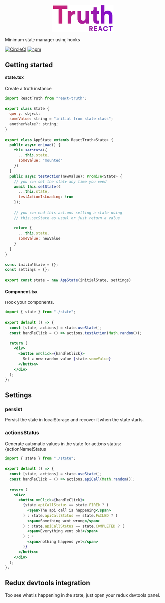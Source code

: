 <p align="center">
  <img width="200" src="logo.png" />
</p>

Minimum state manager using hooks

[![CircleCI](https://circleci.com/gh/zapaiamarce/react-truth.svg?style=shield)](https://circleci.com/gh/zapaiamarce/react-truth) [![npm](https://img.shields.io/npm/v/react-truth/latest.svg?color=brightgreen)](https://www.npmjs.com/package/react-truth)

## Getting started

#### state.tsx

Create a truth instance

```jsx
import ReactTruth from "react-truth";

export class State {
  query: object;
  someValue: string = "initial from state class";
  anotherValue?: string;
}

export class AppState extends ReactTruth<State> {
  public async onLoad() {
    this.setState({
      ...this.state,
      someValue: "mounted"
    })
  }
  public async testAction(newValue): Promise<State> {
    // you can set the state any time you need
    await this.setState({
      ...this.state,
      testActionIsLoading: true
    });

    // you can end this actions setting a state using
    // this.setState as usual or just return a value

    return {
      ...this.state,
      someValue: newValue
    }
  }
}

const initialState = {};
const settings = {};

export const state = new AppState(initialState, settings);
```

#### Component.tsx

Hook your components.

```jsx
import { state } from "./state";

export default () => {
  const [state, actions] = state.useState();
  const handleClick = () => actions.testAction(Math.random());

  return (
    <div>
      <button onClick={handleClick}>
        Set a new random value {state.someValue}
      </button>
    </div>
  );
};
```

## Settings

### persist

Persist the state in localStorage and recover it when the state starts.

### actionsStatus

Generate automatic values in the state for actions status: {actionName}Status

```jsx
import { state } from "./state";

export default () => {
  const [state, actions] = state.useState();
  const handleClick = () => actions.apiCall(Math.random());

  return (
    <div>
      <button onClick={handleClick}>
        {state.apiCallStatus == state.FIRED ? (
          <span>The api call is happening</span>
        ) : state.apiCallStatus == state.FAILED ? (
          <span>Something went wrong</span>
        ) : state.apiCallStatus == state.COMPLETED ? (
          <span>Everything went ok!</span>
        ) : (
          <span>nothing happens yet</span>
        )}
      </button>
    </div>
  );
};
```

## Redux devtools integration

Too see what is happening in the state, just open your redux devtools panel.
